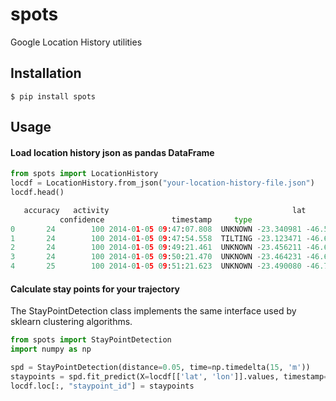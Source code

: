 # spots

Google Location History utilities

## Installation
```
$ pip install spots
```

## Usage
#### Load location history json as pandas DataFrame
```python
from spots import LocationHistory
locdf = LocationHistory.from_json("your-location-history-file.json")
locdf.head()

   accuracy   activity                                         lat        lon               timestamp
           confidence               timestamp     type                                              
0       24        100 2014-01-05 09:47:07.808  UNKNOWN -23.340981 -46.579202 2014-01-05 09:47:07.808
1       24        100 2014-01-05 09:47:54.558  TILTING -23.123471 -46.631244 2014-01-05 09:48:21.891
2       24        100 2014-01-05 09:49:21.461  UNKNOWN -23.456211 -46.640234 2014-01-05 09:49:21.461
3       24        100 2014-01-05 09:50:21.470  UNKNOWN -23.464231 -46.604355 2014-01-05 09:50:21.470
4       25        100 2014-01-05 09:51:21.623  UNKNOWN -23.490080 -46.709021 2014-01-05 09:51:21.623

```

#### Calculate stay points for your trajectory
The StayPointDetection class implements the same interface used by sklearn clustering
algorithms.

```python
from spots import StayPointDetection
import numpy as np

spd = StayPointDetection(distance=0.05, time=np.timedelta(15, 'm'))
staypoints = spd.fit_predict(X=locdf[['lat', 'lon']].values, timestamp=locdf.timestamp)
locdf.loc[:, "staypoint_id"] = staypoints
```
